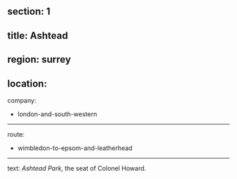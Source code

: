 section: 1
----
title: Ashtead
----
region: surrey
----
location: 
----
company:
- london-and-south-western
----
route:
- wimbledon-to-epsom-and-leatherhead
----
text: *Ashtead Park*, the seat of Colonel Howard.
